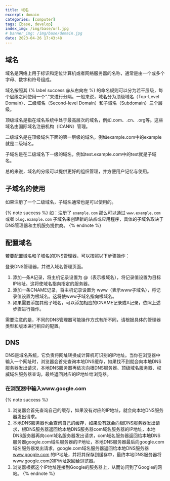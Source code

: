 ```yaml
---
title: 域名
excerpt: domain
categories: [computer]
tags: [base, develop]
index_img: /img/base/url.jpg
# banner_img: /img/base/domain.jpg
date: 2023-04-26 17:43:48
---
```


## 域名

域名是网络上用于标识和定位计算机或者网络服务器的名称，通常是由一个或多个字母、数字和符号组成。

域名按照其 {% label success @从右向左 %} 的命名规则可以分为若干层级，每个层级之间使用一个“.”来进行分隔。一般来说，域名分为顶级域名（Top-Level Domain）、二级域名（Second-level Domain）和子域名（Subdomain）三个层级。

顶级域名是指在域名系统中处于最高层次的域名，例如.com、.cn、.org等。这些域名由国际域名注册机构（ICANN）管理。

二级域名是在顶级域名下面的第一层级的域名，例如example.com中的example就是二级域名。

子域名是在二级域名下一级的域名，例如test.example.com中的test就是子域名。

总的来说，域名的分级可以提供更好的组织管理，并方便用户记忆与使用。

## 子域名的使用

如果注册了一个二级域名，子域名通常也是可以使用的。

{% note success %}
如：注册了 `example.com`
那么可以通过 `www.example.com` 或者 `blog.example.com` 子域名来创建新的站点或应用程序，具体的子域名取决于DNS管理器和主机服务提供商。
{% endnote %}

## 配置域名

若要配置域名和子域名的DNS管理器，可以按照以下步骤操作：

登录DNS管理器，并进入域名管理页面。
1. 添加一条A记录，将主机记录设置为 @（表示根域名），将记录值设置为目标IP地址。这将使域名指向指定的服务器。
2. 添加一条CNAME记录，将主机记录设置为 www（表示www子域名），将记录值设置为根域名。这将使www子域名指向根域名。
3. 如果需要添加其他子域名，可以添加相应的CNAME记录或A记录，依照上述步骤进行操作。

需要注意的是，不同的DNS管理器可能操作方式有所不同，请根据具体的管理器类型和版本进行相应的配置。

## DNS

DNS是域名系统，它负责将网址转换成计算机可识别的IP地址。当你在浏览器中输入一个网址时，浏览器会首先查询本地DNS缓存，如果找不到就会向本地DNS服务器发出请求，本地DNS服务器再依次向根DNS服务器、顶级域名服务器、权威域名服务器查询，最终返回对应的IP地址给浏览器。

### 在浏览器中输入www.google.com
{% note success %}
1. 浏览器会首先查询自己的缓存，如果没有对应的IP地址，就会向本地DNS服务器发出请求。
2. 本地DNS服务器也会查询自己的缓存，如果没有就会向根DNS服务器发出请求，根DNS服务器返回给本地DNS服务器com域名服务器的IP地址，本地DNS服务器再向com域名服务器发出请求，com域名服务器返回给本地DNS服务器google.com域名服务器的IP地址，本地DNS服务器最后向google.com域名服务器发出请求，google.com域名服务器返回给本地DNS服务器 www.google.com 的IP地址，并将其保存到缓存中，最终本地DNS服务器将www.google.com的IP地址返回给浏览器。
3. 浏览器根据这个IP地址连接到Google的服务器上，从而访问到了Google的网站。
{% endnote %}
